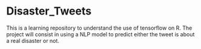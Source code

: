# Disaster_Tweets
This is a learning repository to understand the use of tensorflow on R. The project will consist in using a NLP model to predict either the tweet is about a real disaster or not.
